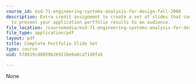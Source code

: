 ```yaml
---
course_id: esd-71-engineering-systems-analysis-for-design-fall-2008
description: Extra credit assignment to create a set of slides that could be used
  to present your application portfolio results to an audience.
file_location: /coursemedia/esd-71-engineering-systems-analysis-for-design-fall-2008/578919cd8059b26921be0a0ca7140fa5_ap_slides.pdf
file_type: application/pdf
layout: pdf
title: Complete Portfolio Slide Set
type: course
uid: 578919cd8059b26921be0a0ca7140fa5

---
```

None